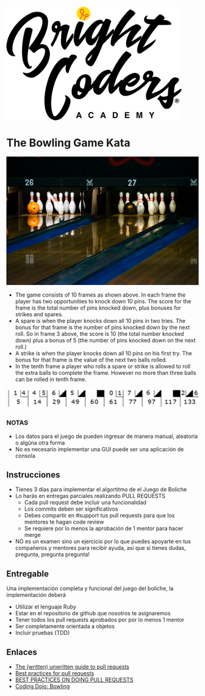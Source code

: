 ![BrightCoders Logo](img/logo-bc.png)

# The Bowling Game Kata
![cover](img/cover.jpg)

- The game consists of 10 frames as shown above. In each frame the player has two opportunities to knock down 10 pins. The score for the frame is the total number of pins knocked down, plus bonuses for strikes and spares.
- A spare is when the player knocks down all 10 pins in two tries. The bonus for that frame is the number of pins knocked down by the next roll. So in frame 3 above, the score is 10 (the total number knocked down) plus a bonus of 5 (the number of pins knocked down on the next roll.)
- A strike is when the player knocks down all 10 pins on his first try. The bonus for that frame is the value of the next two balls rolled.
- In the tenth frame a player who rolls a spare or strike is allowed to roll the extra balls to complete the frame. However no more than three balls can be rolled in tenth frame.

![Bowling score](img/bowling.png)


### NOTAS
- Los datos para el juego de pueden ingresar de manera manual, aleatoria o algúna otra forma
- No es necesario implementar una GUI puede ser una aplicación de consola

## Instrucciones
- Tienes 3 días para implementar el algortitmo de el Juego de Boliche
- Lo harás en entregas parciales realizando PULL REQUESTS
  - Cada pull request debe incluir una funcionalidad
  - Los commits deben ser significativos
  - Debes compartir en #support tus pull requests para que los mentores te hagan code review
  - Se requiere por lo menos la aprobación de 1 mentor para hacer merge
- NO es un examen sino un ejercicio por lo que puedes apoyarte en tus compañeros y mentores para recibir ayuda, así que si tienes dudas, pregunta, pregunta pregunta!

## Entregable
Una implementación completa y funcional del juego del boliche, la implementación deberá
- Utilizar el lenguaje Ruby
- Estar en el repositorio de github que nosotros te asignaremos
- Tener todos los pull requests aprobados por por lo menos 1 mentor
- Ser completamente orientada a objetos
- Incluir pruebas (TDD)

## Enlaces
- [The (written) unwritten guide to pull requests]()
- [Best practices for pull requests]()
- [BEST PRACTICES ON DOING PULL REQUESTS]()
- [Coding Dojo: Bowling]()
